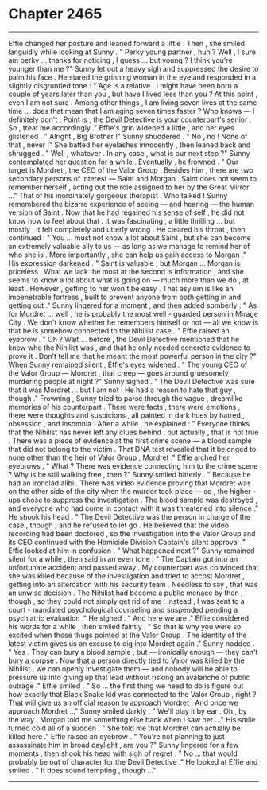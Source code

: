 
# Chapter 2465


---

Effie changed her posture and leaned forward a little . Then , she smiled languidly while looking at Sunny .
" Perky young partner , huh ? Well , I sure am perky … thanks for noticing , I guess … but young ? I think you're younger than me ?"
Sunny let out a heavy sigh and suppressed the desire to palm his face .
He stared the grinning woman in the eye and responded in a slightly disgruntled tone :
" Age is a relative . I might have been born a couple of years later than you , but have I lived less than you ? At this point , even I am not sure . Among other things , I am living seven lives at the same time … does that mean that I am aging seven times faster ? Who knows — I definitely don't . Point is , the Devil Detective is your counterpart's senior . So , treat me accordingly ."
Effie's grin widened a little , and her eyes glistened .
" Alright , Big Brother !"
Sunny shuddered .
" No , no ! None of that , never !"
She batted her eyelashes innocently , then leaned back and shrugged .
" Well , whatever . In any case , what is our next step ?"
Sunny contemplated her question for a while . Eventually , he frowned .
" Our target is Mordret , the CEO of the Valor Group . Besides him , there are two secondary persons of interest — Saint and Morgan . Saint does not seem to remember herself , acting out the role assigned to her by the Great Mirror …"
That of his inordinately gorgeous therapist . Who talked !
Sunny remembered the bizarre experience of seeing — and hearing — the human version of Saint . Now that he had regained his sense of self , he did not know how to feel about that . It was fascinating , a little thrilling … but mostly , it felt completely and utterly wrong .
He cleared his throat , then continued :
" You … must not know a lot about Saint , but she can become an extremely valuable ally to us — as long as we manage to remind her of who she is . More importantly , she can help us gain access to Morgan ."
His expression darkened .
" Saint is valuable , but Morgan … Morgan is priceless . What we lack the most at the second is information , and she seems to know a lot about what is going on — much more than we do , at least . However , getting to her won't be easy . That asylum is like an impenetrable fortress , built to prevent anyone from both getting in and getting out ."
Sunny lingered for a moment , and then added somberly :
" As for Mordret … well , he is probably the most well - guarded person in Mirage City . We don't know whether he remembers himself or not — all we know is that he is somehow connected to the Nihilist case . "
Effie raised an eyebrow .
" Oh ? Wait … before , the Devil Detective mentioned that he knew who the Nihilist was , and that he only needed concrete evidence to prove it . Don't tell me that he meant the most powerful person in the city ?"
When Sunny remained silent , Effie's eyes widened .
" The young CEO of the Valor Group — Mordret , that creep — goes around gruesomely murdering people at night ?"
Sunny sighed .
" The Devil Detective was sure that it was Mordret … but I am not . He had a reason to hate that guy , though ."
Frowning , Sunny tried to parse through the vague , dreamlike memories of his counterpart . There were facts , there were emotions , there were thoughts and suspicions , all painted in dark hues by hatred , obsession , and insomnia .
After a while , he explained :
" Everyone thinks that the Nihilist has never left any clues behind , but actually , that is not true . There was a piece of evidence at the first crime scene — a blood sample that did not belong to the victim . That DNA test revealed that it belonged to none other than the heir of Valor Group , Mordret ."
Effie arched her eyebrows .
" What ? There was evidence connecting him to the crime scene ? Why is he still walking free , then ?"
Sunny smiled bitterly .
" Because he had an ironclad alibi . There was video evidence proving that Mordret was on the other side of the city when the murder took place — so , the higher - ups chose to suppress the investigation . The blood sample was destroyed , and everyone who had come in contact with it was threatened into silence ."
He shook his head .
" The Devil Detective was the person in charge of the case , though , and he refused to let go . He believed that the video recording had been doctored , so the investigation into the Valor Group and its CEO continued with the Homicide Division Captain's silent approval ."
Effie looked at him in confusion .
" What happened next ?"
Sunny remained silent for a while , then said in an even tone :
" The Captain got into an unfortunate accident and passed away . My counterpart was convinced that she was killed because of the investigation and tried to accost Mordret , getting into an altercation with his security team . Needless to say , that was an unwise decision . The Nihilist had become a public menace by then , though , so they could not simply get rid of me . Instead , I was sent to a court - mandated psychological counseling and suspended pending a psychiatric evaluation ."
He sighed .
" And here we are ."
Effie considered his words for a while , then smiled faintly .
" So that is why you were so excited when those thugs pointed at the Valor Group . The identity of the latest victim gives us an excuse to dig into Mordret again ."
Sunny nodded .
" Yes . They can bury a blood sample , but — ironically enough — they can't bury a corpse . Now that a person directly tied to Valor was killed by the Nihilist , we can openly investigate them — and nobody will be able to pressure us into giving up that lead without risking an avalanche of public outrage ."
Effie smiled .
" So … the first thing we need to do is figure out how exactly that Black Snake kid was connected to the Valor Group , right ? That will give us an official reason to approach Mordret . And once we approach Mordret …"
Sunny smiled darkly .
" We'll play it by ear . Oh , by the way , Morgan told me something else back when I saw her …"
His smile turned cold all of a sudden .
" She told me that Mordret can actually be killed here ."
Effie raised an eyebrow .
" You're not planning to just assassinate him in broad daylight , are you ?"
Sunny lingered for a few moments , then shook his head with sigh of regret .
" No ... that would probably be out of character for the Devil Detective ."
He looked at Effie and smiled .
" It does sound tempting , though ..."

---

